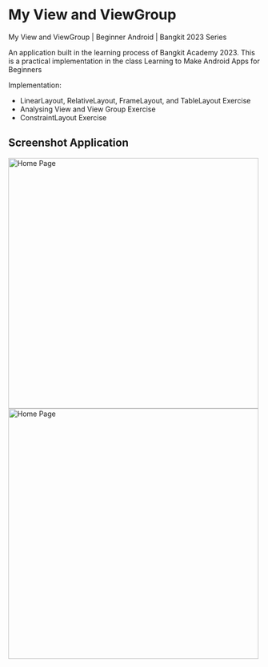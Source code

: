 # My View and ViewGroup
My View and ViewGroup | Beginner Android | Bangkit 2023 Series

An application built in the learning process of Bangkit Academy 2023. This is a practical implementation in the class Learning to Make Android Apps for Beginners

Implementation:
- LinearLayout, RelativeLayout, FrameLayout, and TableLayout Exercise
- Analysing View and View Group Exercise
- ConstraintLayout Exercise

## Screenshot Application
<img src="https://github.com/riyandifirman/my-view-and-view-group/assets/49358131/a325a980-909e-4ac2-99b5-37869dcae4ea" alt="Home Page" widht="500" height="500">
<img src="https://github.com/riyandifirman/my-view-and-view-group/assets/49358131/3d33aa6b-d6ec-44c4-8891-d81935effe50" alt="Home Page" widht="500" height="500">
